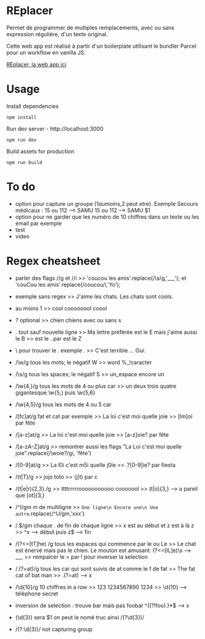 # REplacer

Permet de programmer de mutliples remplacements, avec ou sans expression régulière, d'un texte original.

Cette web app est réalisé à partir d'un boilerplate utilisant le bundler Parcel pour un workflow en vanilla JS.

[REplacer, la web app ici](https://rereplacer.netlify.app "REplacer's Homepage")

# Usage

Install dependencies

```
npm install
```

Run dev server - http://localhost:3000

```
npm run dev
```

Build assets for production

```
npm run build
```

# To do

- option pour capture un groupe ($1 au moins,$2 peut etre). Exemple Secours médicaux : 15 ou 112 --> SAMU 15 ou 112 --> SAMU \$1
- option pour ne garder que les numéro de 10 chiffres dans un texte ou les email par exemple
- test
- video

# Regex cheatsheet

- parler des flags //g et //i >> 'coucou les amis'.replace(/\s/g,'\_\_\_'); et 'couCou les amis'.replace(/coucou/i,'Yo');
- exemple sans regex >> J'aime les chats. Les chats sont cools.
- au moins 1 >> cool coooooool coool
- ? optional >> chien chiens avec ou sans s
- . tout sauf nouvelle ligne >> Ma lettre préférée est le E mais j'aime aussi le B >> est le . par est le Z
- \ pour trouver le . exemple \. >> C'est terrible ... Oui.
- /\w/g tous les mots; le négatif W >> word %\_!caracter
- /\s/g tous les spaces; le négatif S >> un_espace encore un
- /\w{4,}/g tous les mots de 4 ou plus car >> un deux trois quatre gigantesque \w{5,} puis \w{5,6}
- /\w{4,5}/g tous les mots de 4 ou 5 car
- /[fc]at/g fat et cat par exemple >> La loi c'est moi quelle joie >> [lm]oi par fête
- /[a-z]at/g >> La loi c'est moi quelle joie >> [a-z]oie? par fête
- /[a-zA-Z]at/g >> remontrer aussi les flags "La Loi c'est moi quelle joie".replace(/\woie?/gi, 'fête')
- /[0-9]at/g >> La l0i c'est m5i quelle j0ie >> .?[0-9]ie? par fiesta
- /(t|T)/g >> jojo toto >> (j|t) par c
- /(t|e|r){2,3}\./g >> ttttrrrrrooooooooooo cooooool >> (t|o){3,} --> a pareil que [ot]{3,}
- /^I/gm m de multiligne >> `Une ligne\n Encore une\n Une autre`.replace(/^U/gm,'xxx')
- /\.\$/gm chaque . de fin de chaque ligne >> x est au début et z est à là z >> ^x --> début puis z\$ --> fin
- /(?<=[tT]he) /g tous les espaces qui commence par le ou Le >> Le chat est énervé mais pas le chien. Le mouton est amusant. (?<=[lL]e)\s --> \_\_\_ >> rempalcer le = par ! pour inverser la selection
- /.(?=at)/g tous les car qui sont suivis de at comme le f de fat >> The fat cat of bat man >> .(?=at) --> x
- /\d{10}/g 10 chiffres in a row >> 123 1234567890 1234 >> \d{10} --> téléphone secret
- inversion de selection : trouve bar mais pas foobar ^((?!foo).)\*\$ --> x

- (\d{3}) sera \$1 on peut le nomé truc ainsi /(?<truc>\d{3})/
- /(?:\d{3})/ not capturing group
